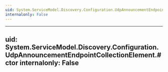 ```yaml
---
uid: System.ServiceModel.Discovery.Configuration.UdpAnnouncementEndpointCollectionElement
internalonly: False
---
```


---
uid: System.ServiceModel.Discovery.Configuration.UdpAnnouncementEndpointCollectionElement.#ctor
internalonly: False
---
